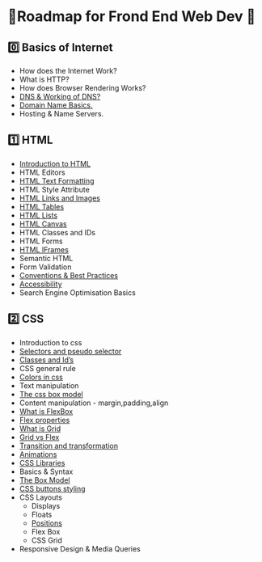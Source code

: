 # 📕Roadmap for Frond End Web Dev 📕

## 0️⃣ Basics of Internet

- How does the Internet Work?
- What is HTTP?
- How does Browser Rendering Works?
- [DNS & Working of DNS?](./DNS%20and%20Working%20of%20DNS.md)
- [Domain Name Basics.](./Domain_Name_Basics.md) 
- Hosting & Name Servers.

## 1️⃣ HTML

- [Introduction to HTML](./Introduction_to_Html)
- HTML Editors
- [HTML Text Formatting](./HTML_Text_Formatting)
- HTML Style Attribute
- [HTML Links and Images](Html_Anchor_img_tag.md)
- [HTML Tables](./HTML_Tables)
- [HTML Lists](./HTML_LISTS)
- [HTML Canvas](./HTML_Canvas/Canvas.md)
- HTML Classes and IDs
- HTML Forms
- [HTML IFrames](./HTML_IFrames/iframes.md)
- Semantic HTML
- Form Validation
- [Conventions & Best Practices](HTML_Conventions_Practices/readme.md)
- [Accessibility](Html_Accessibility.md)
- Search Engine Optimisation Basics

## 2️⃣ CSS

- Introduction to css
- [Selectors and pseudo selector](./CSS%20Selectors%20and%20Pseudo%20Selector)
- [Classes and Id’s](./HTML_Class%20and%20Id)
- CSS general rule
- [Colors in css](CSS_Colors_In_CSS/Colors_In_CSS.md)
- Text manipulation
- [The css box model](./CSS_BoxModel)
- Content manipulation - margin,padding,align
- [What is FlexBox](./CSS_Flexbox)
- [Flex properties](./CSS_Flexbox)
- [What is Grid](./CSS_Grid)
- [Grid vs Flex](./CSS_Grid_vs_Flex)
- [Transition and transformation](./CSS_Transition_And_Transformation)
- [Animations](./CSS_Animations)
- [CSS Libraries](./BestCSSLibraries)
- Basics & Syntax
- [The Box Model](./2.6_CSS_Box_Model.md)
- [CSS buttons styling](./CSS%20Button%20Styling)
- CSS Layouts
   * Displays
   * Floats
   * [Positions](./CSS%20Positioning)
   * Flex Box
   * CSS Grid
- Responsive Design & Media Queries
